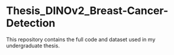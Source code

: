 # Thesis_DINOv2_Breast-Cancer-Detection
This repository contains the full code and dataset used in my undergraduate thesis.
